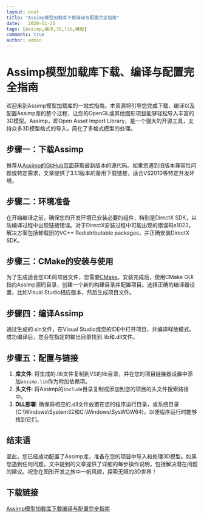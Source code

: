 ```yaml
---
layout: post
title: "Assimp模型加载库下载编译与配置完全指南"
date:   2020-11-25
tags: [Assimp,编译,3D,lib,模型]
comments: true
author: admin
---
```

# Assimp模型加载库下载、编译与配置完全指南

欢迎来到Assimp模型加载库的一站式指南。本资源将引导您完成下载、编译以及配置Assimp库的整个过程，让您的OpenGL或其他图形项目能够轻松导入丰富的3D模型。Assimp，即Open Asset Import Library，是一个强大的开源工具，支持众多3D模型格式的导入，简化了多格式模型的处理。

## **步骤一：下载Assimp**

推荐从[Assimp的GitHub页面](https://github.com/assimp/assimp/releases)获取最新版本的源代码。如果您遇到旧版本兼容性问题或特定需求，文章提供了3.1.1版本的备用下载链接，适合VS2010等特定开发环境。

## **步骤二：环境准备**

在开始编译之前，确保您的开发环境已安装必要的组件，特别是DirectX SDK，以防编译过程中出现链接错误。对于DirectX安装过程中可能出现的错误码s1023，解决方案包括卸载旧的VC++ Redistributable packages，并正确安装DirectX SDK。

## **步骤三：CMake的安装与使用**

为了生成适合您IDE的项目文件，您需要[CMake](https://cmake.org/download/)。安装完成后，使用CMake GUI指向Assimp源码目录，创建一个新的构建目录并配置项目。选择正确的编译器设置，比如Visual Studio相应版本，然后生成项目文件。

## **步骤四：编译Assimp**

通过生成的.sln文件，在Visual Studio或您的IDE中打开项目，并编译释放模式。成功编译后，您会在指定的输出目录找到.lib和.dll文件。

## **步骤五：配置与链接**

1. **库文件**: 将生成的.lib文件复制到VS的lib目录，并在您的项目链接器设置中添加`assimp.lib`作为附加依赖项。
2. **头文件**: 将Assimp的`include`目录复制或添加到您的项目的头文件搜索路径中。
3. **DLL部署**: 确保将相应的.dll文件放置在您的程序运行目录，或系统目录(C:\Windows\System32和C:\Windows\SysWOW64)，以便程序运行时能够找到它们。

## **结束语**

至此，您已经成功配置了Assimp库，准备在您的项目中导入和处理3D模型。如果您遇到任何问题，文中提到的文章提供了详细的每步操作说明，包括解决潜在问题的建议。祝您在图形开发之旅中一帆风顺，探索无限的3D世界！

## 下载链接

[Assimp模型加载库下载编译与配置完全指南](https://pan.quark.cn/s/50770936e776)